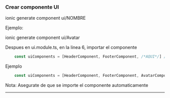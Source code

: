 ### Crear componente UI

ionic generate component ui/NOMBRE

Ejemplo:

ionic generate component ui/Avatar

Despues en ui.module.ts, en la linea 6, importar el componente

```javascript
    const uiComponents = [HeaderComponent, FooterComponent, /*AQUI*/] //<<-- Agregar cada componente creado
```

Ejemplo
```javascript
    const uiComponents = [HeaderComponent, FooterComponent, AvatarComponent] //<<-- Agregar cada componente creado
```

Nota: Asegurate de que se importe el componente automaticamente

---
